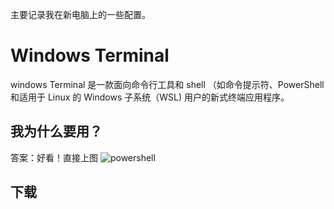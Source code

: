 主要记录我在新电脑上的一些配置。
# Windows Terminal
windows Terminal 是一款面向命令行工具和 shell （如命令提示符、PowerShell 和适用于 Linux 的 Windows 子系统（WSL) 用户的新式终端应用程序。
## 我为什么要用？
答案：好看！直接上图
![powershell](~/project/study/blog/picture/powershell.png "powershell")
## 下载




